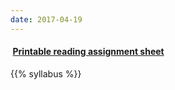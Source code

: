 ```yaml
---
date: 2017-04-19
---
```


#### <a href="/files/EES_3310_5310_Reading_Assignments.pdf" target="_blank"><i class="fa fa-file-pdf-o" style="margin-right:0.25em;"></i> **Printable reading assignment sheet**</a>

{{% syllabus %}}
